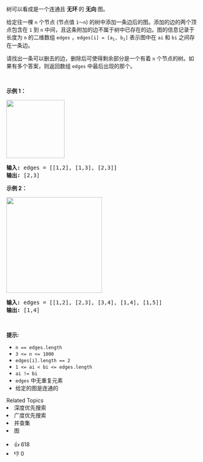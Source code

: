 <p>树可以看成是一个连通且 <strong>无环&nbsp;</strong>的&nbsp;<strong>无向&nbsp;</strong>图。</p>

<p>给定往一棵&nbsp;<code>n</code> 个节点 (节点值&nbsp;<code>1～n</code>) 的树中添加一条边后的图。添加的边的两个顶点包含在 <code>1</code> 到 <code>n</code>&nbsp;中间，且这条附加的边不属于树中已存在的边。图的信息记录于长度为 <code>n</code> 的二维数组 <code>edges</code>&nbsp;，<code>edges[i] = [a<sub>i</sub>, b<sub>i</sub>]</code>&nbsp;表示图中在 <code>ai</code> 和 <code>bi</code> 之间存在一条边。</p>

<p>请找出一条可以删去的边，删除后可使得剩余部分是一个有着 <code>n</code> 个节点的树。如果有多个答案，则返回数组&nbsp;<code>edges</code>&nbsp;中最后出现的那个。</p>

<p>&nbsp;</p>

<p><strong>示例 1：</strong></p>

<p><img alt="" src="https://pic.leetcode-cn.com/1626676174-hOEVUL-image.png" style="width: 152px; " /></p>

<pre>
<strong>输入:</strong> edges = [[1,2], [1,3], [2,3]]
<strong>输出:</strong> [2,3]
</pre>

<p><strong>示例 2：</strong></p>

<p><img alt="" src="https://pic.leetcode-cn.com/1626676179-kGxcmu-image.png" style="width: 250px; " /></p>

<pre>
<strong>输入:</strong> edges = [[1,2], [2,3], [3,4], [1,4], [1,5]]
<strong>输出:</strong> [1,4]
</pre>

<p>&nbsp;</p>

<p><strong>提示:</strong></p>

<ul> 
 <li><code>n == edges.length</code></li> 
 <li><code>3 &lt;= n &lt;= 1000</code></li> 
 <li><code>edges[i].length == 2</code></li> 
 <li><code>1 &lt;= ai&nbsp;&lt; bi&nbsp;&lt;= edges.length</code></li> 
 <li><code>ai != bi</code></li> 
 <li><code>edges</code> 中无重复元素</li> 
 <li>给定的图是连通的&nbsp;</li> 
</ul>

<div><div>Related Topics</div><div><li>深度优先搜索</li><li>广度优先搜索</li><li>并查集</li><li>图</li></div></div><br><div><li>👍 618</li><li>👎 0</li></div>